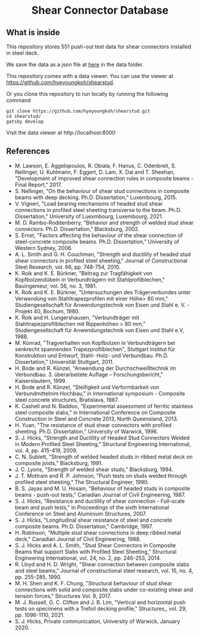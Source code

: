 <h1 align="center">
  Shear Connector Database
</h1>

## What is inside

<p>This repository stores 551 push-out test data for shear connectors installed in steel deck. 

We save the data as a json file at [here](./data/Pe.json) in the data folder. 

This repository comes with a data viewer. You can use the viewer at https://github.com/hyeyoungkoh/shearstud.

Or you clone this repository to run locally by running the following command
    
    git clone https://github.com/hyeyoungkoh/shearstud.git
    cd shearstud/
    gatsby develop

Visit the data viewer at http://localhost:8000

## References
- M. Lawson, E. Aggelopoulos, R. Obiala, F. Hanus, C. Odenbreit, S. Nellinger, U. Kuhlmann, F. Eggert, D. Lam, X. Dai and T. Sheehan, "Development of improved shear connection rules in composite beams - Final Report," 2017.
- S. Nellinger, "On the behaviour of shear stud connections in composite beams with deep decking. Ph.D. Dissertation," Luxembourg, 2015.
- V. Vigneri, "Load bearing mechanisms of headed stud shear connections in profiled steel sheeting transverse to the beam. Ph.D. Dissertation," University of Luexmbourg, Luxembourg, 2021.
- M. D. Rambo-Roddenberry, "Behavior and strength of welded stud shear connectors. Ph.D. Dissertation," Blacksburg, 2002.
- S. Ernst, "Factors affecting the behaviour of the shear connection of steel-concrete composite beams. Ph.D. Dissertation," University of Western Sydney, 2006.
- A. L. Smith and G. H. Couchman, "Strength and ductility of headed stud shear connectors in profiled steel sheeting," Journal of Constructional Steel Research, vol. 66, pp. 748-754, 2010. 
- K. Roik and K. E. Bürkner, "Beitrag zur Tragfähigkeit von Kopfbolzendübeln in Verbundträgern mit Stahlprofilblechen," Bauingenieur, vol. 56, no. 3, 1981. 
- K. Roik and K. E. Bürkner, "Untersuchungen des Trägerverbundes unter Verwendung von Stahltrapezprofilen mit einer Höhe> 80 mm," Studiengesellschaft für Anwendungstechnik von Eisen und Stahl e. V. - Projekt 40, Bochum, 1980.
- K. Roik and H. Lungershausen, "Verbundträger mit Stahltrapezprofilblechen mit Rippenhöhen > 80 mm," Studiengesellschaft für Anwendungstechnik von Eisen und Stahl e.V, 1988.
- M. Konrad, "Tragverhalten von Kopfbolzen in Verbundträgern bei senkrecht spannenden Trapezprofilblechen", Stuttgart Institut für Konstruktion und Entwurf, Stahl- Holz- und Verbundbau. Ph.D. Dissertation," Universität Stuttgart, 2011.
- H. Bode and R. Künzel, "Anwendung der Durchschweißtechnik im Verbundbau. 3. überarbeitete Auflage – Forschungsbericht," Kaiserslautern, 1999.
- H. Bode and R. Künzel, "Steifigkeit und Verformbarkeit von Verbundmittelnim Hochbau," in International symposium - Composite steel concrete structures, Bratislava, 1987. 
- K. Cashell and N. Baddoo, "Experimental assessment of ferritic stainless steel composite slabs," in International Conference on Composite Construction in Steel and Concrete 2013, North Queensland, 2013. 
- H. Yuan, "The resistance of stud shear connectors with profiled sheeting. Ph.D. Dissertation," University of Warwick, 1996.
- S. J. Hicks, "Strength and Ductility of Headed Stud Connectors Welded in Modern Profiled Steel Sheeting," Structural Engineering International, vol. 4, pp. 415-419, 2009. 
- C. N. Sublett, "Strength of welded headed studs in ribbed metal deck on composite joists," Blacksburg, 1991.
- J. C. Lyons, "Strength of welded shear studs," Blacksburg, 1994.
- J. T. Mottram and R. P. Johnson, "Push tests on studs welded through profiled steel sheeting," The Structural Engineer, 1990. 
- B. S. Jayas and M. U. Hosain, "Behaviour of headed studs in composite beams - push-out tests," Canadian Journal of Civil Engineering, 1987.
- S. J. Hicks, "Resistance and ductility of shear connection - Full-scale beam and push tests," in Proceedings of the sixth International Conference on Steel and Aluminium Structures, 2007.
- S. J. Hicks, "Longitudinal shear resistance of steel and concrete composite beams. Ph.D. Dissertation," Cambridge, 1997.
- H. Robinson, "Multiple stud shear connections in deep ribbed metal deck," Canadian Journal of Civil Engineering, 1988. 
- S. J. Hicks and A. L. Smith, "Stud Shear Connectors in Composite Beams that support Slabs with Profiled Steel Sheeting," Structural Engineering International, vol. 24, no. 2, pp. 246-253, 2014. 
- R. Lloyd and H. D. Wright, "Shear connection between composite slabs and steel beams," Journal of constructional steel research, vol. 15, no. 4, pp. 255-285, 1990.
- M. H. Shen and K. F. Chung, "Structural behaviour of stud shear connections with solid and composite slabs under co-existing shear and tension forces," Structures Vol. 9, 2017. 
- M. J. Russell, G. C. Clifton and J. B. Lim, "Vertical and horizontal push tests on specimens with a Trefoil decking profile," Structures,, vol. 29, pp. 1096-1110, 2021. 
- S. J. Hicks, Private communication, University of Warwick, January 2020.
